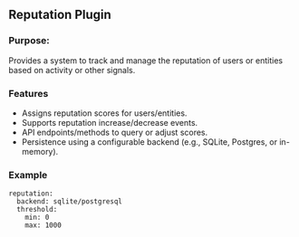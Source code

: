 ## Reputation Plugin

### Purpose:
Provides a system to track and manage the reputation of users or entities based on activity or other signals.

### Features
- Assigns reputation scores for users/entities.
- Supports reputation increase/decrease events.
- API endpoints/methods to query or adjust scores.
- Persistence using a configurable backend (e.g., SQLite, Postgres, or in-memory).

### Example
```
reputation:
  backend: sqlite/postgresql
  threshold:
    min: 0
    max: 1000
```
